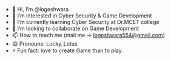 - 👋 Hi, I’m @logeshwara
- 👀 I’m interested in Cyber Security & Game Development
- 🌱 I’m currently learning Cyber Security at Dr.MCET college
- 💞️ I’m looking to collaborate on Game Development
- 📫 How to reach me (mail me -> logeshwara554@gmail.com)
- 😄 Pronouns: Lucky_Lotus
- ⚡ Fun fact: love to create Game than to play.

<!---
logeshwara554/logeshwara554 is a ✨ special ✨ repository because its `README.md` (this file) appears on your GitHub profile.
You can click the Preview link to take a look at your changes.
--->
